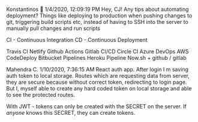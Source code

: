 Konstantinos 💩 
1/4/2020, 12:09:19 PM
Hey, CJ! Any tips about automating deployment? Things like deploying to production when pushing changes to git, triggering build scripts etc, instead of having to SSH into the server to manually pull changes and run scripts

CI - Continuous Integration
CD - Continuous Deployment

Travis CI
Netlify
Github Actions
Gitlab CI/CD
Circle CI
Azure DevOps
AWS CodeDeploy
Bitbucket Pipelines
Heroku Pipeline
Now.sh + github / gitlab


Mahendra C.
1/10/2020, 7:36:15 AM
React auth app. After login I m saving auth token to local storage. Routes which are requesting data from server, they are secure because without correct token, redirecting to login page. But I, myself able to create any hard coded token on local storage and able to see the protected routes.

With JWT - tokens can only be created with the SECRET on the server. If _anyone_ knows this SECRET, they can create tokens.